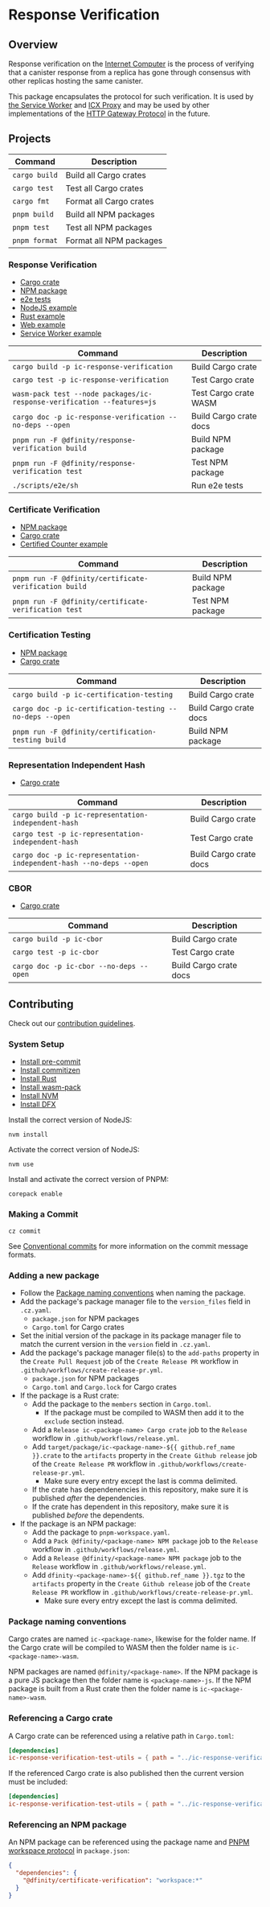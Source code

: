 # Response Verification

## Overview

Response verification on the [Internet Computer](https://dfinity.org) is the process of verifying that a canister response from a replica has gone through consensus with other replicas hosting the same canister.

This package encapsulates the protocol for such verification. It is used by [the Service Worker](https://github.com/dfinity/ic/tree/master/typescript/service-worker) and [ICX Proxy](https://github.com/dfinity/ic/tree/master/rs/boundary_node/icx_proxy) and may be used by other implementations of the [HTTP Gateway Protocol](https://internetcomputer.org/docs/current/references/ic-interface-spec/#http-gateway) in the future.

## Projects

| Command       | Description             |
| ------------- | ----------------------- |
| `cargo build` | Build all Cargo crates  |
| `cargo test`  | Test all Cargo crates   |
| `cargo fmt`   | Format all Cargo crates |
| `pnpm build`  | Build all NPM packages  |
| `pnpm test`   | Test all NPM packages   |
| `pnpm format` | Format all NPM packages |

### Response Verification

- [Cargo crate](./packages/ic-response-verification/README.md)
- [NPM package](./packages/ic-response-verification-wasm/README.md)
- [e2e tests](./packages/ic-response-verification-tests/README.md)
- [NodeJS example](./examples/nodejs/README.md)
- [Rust example](./examples/rust/README.md)
- [Web example](./examples/web/README.md)
- [Service Worker example](./examples/service-worker/README.md)

| Command                                                                 | Description            |
| ----------------------------------------------------------------------- | ---------------------- |
| `cargo build -p ic-response-verification`                               | Build Cargo crate      |
| `cargo test -p ic-response-verification`                                | Test Cargo crate       |
| `wasm-pack test --node packages/ic-response-verification --features=js` | Test Cargo crate WASM  |
| `cargo doc -p ic-response-verification --no-deps --open`                | Build Cargo crate docs |
| `pnpm run -F @dfinity/response-verification build`                      | Build NPM package      |
| `pnpm run -F @dfinity/response-verification test`                       | Test NPM package       |
| `./scripts/e2e/sh`                                                      | Run e2e tests          |

### Certificate Verification

- [NPM package](./packages/certificate-verification-js/README.md)
- [Cargo crate](./packages/ic-certificate-verification/README.md)
- [Certified Counter example](./examples/certified-counter/README.md)

| Command                                               | Description       |
| ----------------------------------------------------- | ----------------- |
| `pnpm run -F @dfinity/certificate-verification build` | Build NPM package |
| `pnpm run -F @dfinity/certificate-verification test`  | Test NPM package  |

### Certification Testing

- [NPM package](./packages/ic-certification-testing-wasm/README.md)
- [Cargo crate](./packages/ic-certification-testing/README.md)

| Command                                                  | Description            |
| -------------------------------------------------------- | ---------------------- |
| `cargo build -p ic-certification-testing`                | Build Cargo crate      |
| `cargo doc -p ic-certification-testing --no-deps --open` | Build Cargo crate docs |
| `pnpm run -F @dfinity/certification-testing build`       | Build NPM package      |

### Representation Independent Hash

- [Cargo crate](./packages/ic-representation-independent-hash/README.md)

| Command                                                            | Description            |
| ------------------------------------------------------------------ | ---------------------- |
| `cargo build -p ic-representation-independent-hash`                | Build Cargo crate      |
| `cargo test -p ic-representation-independent-hash`                 | Test Cargo crate       |
| `cargo doc -p ic-representation-independent-hash --no-deps --open` | Build Cargo crate docs |

### CBOR

- [Cargo crate](./packages/ic-cbor/README.md)

| Command                                 | Description            |
| --------------------------------------- | ---------------------- |
| `cargo build -p ic-cbor`                | Build Cargo crate      |
| `cargo test -p ic-cbor`                 | Test Cargo crate       |
| `cargo doc -p ic-cbor --no-deps --open` | Build Cargo crate docs |

## Contributing

Check out our [contribution guidelines](./.github/CONTRIBUTING.md).

### System Setup

- [Install pre-commit](https://pre-commit.com/#installation)
- [Install commitizen](https://commitizen-tools.github.io/commitizen/#installation)
- [Install Rust](https://www.rust-lang.org/learn/get-started)
- [Install wasm-pack](https://rustwasm.github.io/wasm-pack/installer)
- [Install NVM](https://github.com/nvm-sh/nvm)
- [Install DFX](https://internetcomputer.org/docs/current/developer-docs/setup/install)

Install the correct version of NodeJS:

```shell
nvm install
```

Activate the correct version of NodeJS:

```shell
nvm use
```

Install and activate the correct version of PNPM:

```shell
corepack enable
```

### Making a Commit

```shell
cz commit
```

See [Conventional commits](https://www.conventionalcommits.org/en/v1.0.0/) for more information on the commit message formats.

### Adding a new package

- Follow the [Package naming conventions](#package-naming-conventions) when naming the package.
- Add the package's package manager file to the `version_files` field in `.cz.yaml`.
  - `package.json` for NPM packages
  - `Cargo.toml` for Cargo crates
- Set the initial version of the package in its package manager file to match the current version in the `version` field in `.cz.yaml`.
- Add the package's package manager file(s) to the `add-paths` property in the `Create Pull Request` job of the `Create Release PR` workflow in `.github/workflows/create-release-pr.yml`.
  - `package.json` for NPM packages
  - `Cargo.toml` and `Cargo.lock` for Cargo crates
- If the package is a Rust crate:
  - Add the package to the `members` section in `Cargo.toml`.
    - If the package must be compiled to WASM then add it to the `exclude` section instead.
  - Add a `Release ic-<package-name> Cargo crate` job to the `Release` workflow in `.github/workflows/release.yml`.
  - Add `target/package/ic-<package-name>-${{ github.ref_name }}.crate` to the `artifacts` property in the `Create Github release` job of the `Create Release PR` workflow in `.github/workflows/create-release-pr.yml`.
    - Make sure every entry except the last is comma delimited.
  - If the crate has dependenencies in this repository, make sure it is published _after_ the dependencies.
  - If the crate has dependent in this repository, make sure it is published _before_ the dependents.
- If the package is an NPM package:
  - Add the package to `pnpm-workspace.yaml`.
  - Add a `Pack @dfinity/<package-name> NPM package` job to the `Release` workflow in `.github/workflows/release.yml`.
  - Add a `Release @dfinity/<package-name> NPM package` job to the `Release` workflow in `.github/workflows/release.yml`.
  - Add `dfinity-<package-name>-${{ github.ref_name }}.tgz` to the `artifacts` property in the `Create Github release` job of the `Create Release PR` workflow in `.github/workflows/create-release-pr.yml`.
    - Make sure every entry except the last is comma delimited.

### Package naming conventions

Cargo crates are named `ic-<package-name>`, likewise for the folder name.
If the Cargo crate will be compiled to WASM then the folder name is `ic-<package-name>-wasm`.

NPM packages are named `@dfinity/<package-name>`.
If the NPM package is a pure JS package then the folder name is `<package-name>-js`.
If the NPM package is built from a Rust crate then the folder name is `ic-<package-name>-wasm`.

### Referencing a Cargo crate

A Cargo crate can be referenced using a relative path in `Cargo.toml`:

```toml
[dependencies]
ic-response-verification-test-utils = { path = "../ic-response-verification-test-utils" }
```

If the referenced Cargo crate is also published then the current version must be included:

```toml
[dependencies]
ic-response-verification-test-utils = { path = "../ic-response-verification-test-utils", version = "1.0.0" }
```

### Referencing an NPM package

An NPM package can be referenced using the package name and [PNPM workspace protocol](https://pnpm.io/workspaces#workspace-protocol-workspace) in `package.json`:

```json
{
  "dependencies": {
    "@dfinity/certificate-verification": "workspace:*"
  }
}
```

